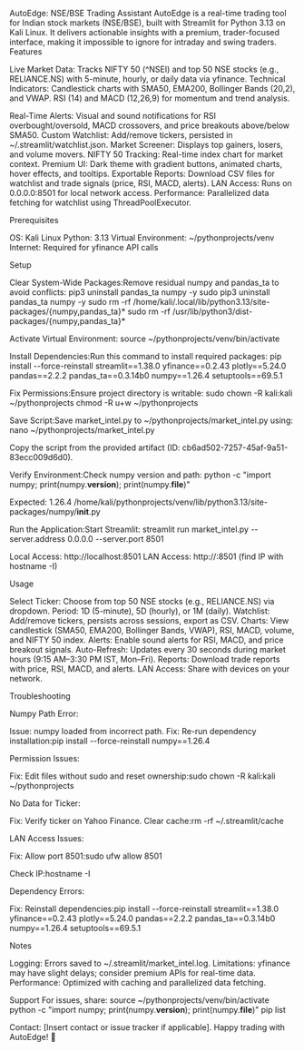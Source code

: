 AutoEdge: NSE/BSE Trading Assistant
AutoEdge is a real-time trading tool for Indian stock markets (NSE/BSE), built with Streamlit for Python 3.13 on Kali Linux. It delivers actionable insights with a premium, trader-focused interface, making it impossible to ignore for intraday and swing traders.
Features

Live Market Data: Tracks NIFTY 50 (^NSEI) and top 50 NSE stocks (e.g., RELIANCE.NS) with 5-minute, hourly, or daily data via yfinance.
Technical Indicators: 
Candlestick charts with SMA50, EMA200, Bollinger Bands (20,2), and VWAP.
RSI (14) and MACD (12,26,9) for momentum and trend analysis.


Real-Time Alerts: Visual and sound notifications for RSI overbought/oversold, MACD crossovers, and price breakouts above/below SMA50.
Custom Watchlist: Add/remove tickers, persisted in ~/.streamlit/watchlist.json.
Market Screener: Displays top gainers, losers, and volume movers.
NIFTY 50 Tracking: Real-time index chart for market context.
Premium UI: Dark theme with gradient buttons, animated charts, hover effects, and tooltips.
Exportable Reports: Download CSV files for watchlist and trade signals (price, RSI, MACD, alerts).
LAN Access: Runs on 0.0.0.0:8501 for local network access.
Performance: Parallelized data fetching for watchlist using ThreadPoolExecutor.

Prerequisites

OS: Kali Linux
Python: 3.13
Virtual Environment: ~/pythonprojects/venv
Internet: Required for yfinance API calls

Setup

Clear System-Wide Packages:Remove residual numpy and pandas_ta to avoid conflicts:
pip3 uninstall pandas_ta numpy -y
sudo pip3 uninstall pandas_ta numpy -y
sudo rm -rf /home/kali/.local/lib/python3.13/site-packages/{numpy,pandas_ta}*
sudo rm -rf /usr/lib/python3/dist-packages/{numpy,pandas_ta}*


Activate Virtual Environment:
source ~/pythonprojects/venv/bin/activate


Install Dependencies:Run this command to install required packages:
pip install --force-reinstall streamlit==1.38.0 yfinance==0.2.43 plotly==5.24.0 pandas==2.2.2 pandas_ta==0.3.14b0 numpy==1.26.4 setuptools==69.5.1


Fix Permissions:Ensure project directory is writable:
sudo chown -R kali:kali ~/pythonprojects
chmod -R u+w ~/pythonprojects


Save Script:Save market_intel.py to ~/pythonprojects/market_intel.py using:
nano ~/pythonprojects/market_intel.py

Copy the script from the provided artifact (ID: cb6ad502-7257-45af-9a51-83ecc009d6d0).

Verify Environment:Check numpy version and path:
python -c "import numpy; print(numpy.__version__); print(numpy.__file__)"

Expected:
1.26.4
/home/kali/pythonprojects/venv/lib/python3.13/site-packages/numpy/__init__.py


Run the Application:Start Streamlit:
streamlit run market_intel.py --server.address 0.0.0.0 --server.port 8501


Local Access: http://localhost:8501
LAN Access: http://<your-local-ip>:8501 (find IP with hostname -I)



Usage

Select Ticker: Choose from top 50 NSE stocks (e.g., RELIANCE.NS) via dropdown.
Period: 1D (5-minute), 5D (hourly), or 1M (daily).
Watchlist: Add/remove tickers, persists across sessions, export as CSV.
Charts: View candlestick (SMA50, EMA200, Bollinger Bands, VWAP), RSI, MACD, volume, and NIFTY 50 index.
Alerts: Enable sound alerts for RSI, MACD, and price breakout signals.
Auto-Refresh: Updates every 30 seconds during market hours (9:15 AM–3:30 PM IST, Mon–Fri).
Reports: Download trade reports with price, RSI, MACD, and alerts.
LAN Access: Share with devices on your network.

Troubleshooting

Numpy Path Error:

Issue: numpy loaded from incorrect path.
Fix: Re-run dependency installation:pip install --force-reinstall numpy==1.26.4




Permission Issues:

Fix: Edit files without sudo and reset ownership:sudo chown -R kali:kali ~/pythonprojects




No Data for Ticker:

Fix: Verify ticker on Yahoo Finance. Clear cache:rm -rf ~/.streamlit/cache




LAN Access Issues:

Fix: Allow port 8501:sudo ufw allow 8501

Check IP:hostname -I




Dependency Errors:

Fix: Reinstall dependencies:pip install --force-reinstall streamlit==1.38.0 yfinance==0.2.43 plotly==5.24.0 pandas==2.2.2 pandas_ta==0.3.14b0 numpy==1.26.4 setuptools==69.5.1





Notes

Logging: Errors saved to ~/.streamlit/market_intel.log.
Limitations: yfinance may have slight delays; consider premium APIs for real-time data.
Performance: Optimized with caching and parallelized data fetching.

Support
For issues, share:
source ~/pythonprojects/venv/bin/activate
python -c "import numpy; print(numpy.__version__); print(numpy.__file__)"
pip list

Contact: [Insert contact or issue tracker if applicable].
Happy trading with AutoEdge! 🚀
